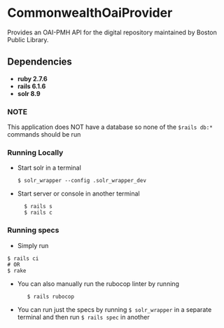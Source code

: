 # CommonwealthOaiProvider

Provides an OAI-PMH API for the digital repository maintained by Boston Public Library.

## Dependencies
* **ruby 2.7.6**
* **rails 6.1.6**
* **solr 8.9**

### NOTE
This application does NOT have a database so none of the `$rails db:*` commands should be run

### Running Locally

* Start solr in a terminal

  ```
  $ solr_wrapper --config .solr_wrapper_dev
  ```

* Start server or console in another terminal
  ```
    $ rails s
    $ rails c
  ```

### Running specs

* Simply run
```
$ rails ci
# OR
$ rake
```

* You can also manually run the rubocop linter by running
  ```
     $ rails rubocop
  ```

* You can run just the specs by running `$ solr_wrapper` in a separate terminal and then run
  `$ rails spec` in another
